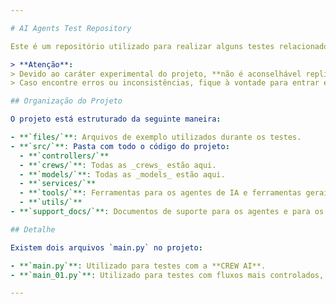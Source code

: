 ```yaml
---

# AI Agents Test Repository

Este é um repositório utilizado para realizar alguns testes relacionados a uma possível solução com **agentes de IA**.

> **Atenção**:  
> Devido ao caráter experimental do projeto, **não é aconselhável replicá-lo ou executá-lo**, apenas estudá-lo e extrair boas ideias do que foi testado. Muitas mudanças foram feitas ao longo dos testes, e não nos preocupamos em refatorar o código para deixá-lo 100% organizado.  
> Caso encontre erros ou inconsistências, fique à vontade para entrar em contato ou apenas ignore.

## Organização do Projeto

O projeto está estruturado da seguinte maneira:

- **`files/`**: Arquivos de exemplo utilizados durante os testes.
- **`src/`**: Pasta com todo o código do projeto:
  - **`controllers/`**
  - **`crews/`**: Todas as _crews_ estão aqui.
  - **`models/`**: Todas as _models_ estão aqui.
  - **`services/`**
  - **`tools/`**: Ferramentas para os agentes de IA e ferramentas gerais.
  - **`utils/`**
- **`support_docs/`**: Documentos de suporte para os agentes e para os fluxos padrões do projeto.

## Detalhe

Existem dois arquivos `main.py` no projeto:

- **`main.py`**: Utilizado para testes com a **CREW AI**.
- **`main_01.py`**: Utilizado para testes com fluxos mais controlados, com o uso de IA apenas em poucos pontos.

---
```

